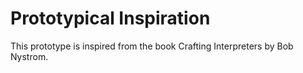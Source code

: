 # Prototypical Inspiration

This prototype is inspired from the book Crafting Interpreters by Bob Nystrom. 